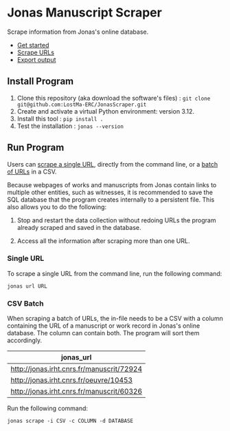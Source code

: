 # Jonas Manuscript Scraper

Scrape information from Jonas's online database.

- [Get started](#install-program)
- [Scrape URLs](#run-program)
- [Export output](#export-output)

## Install Program

1. Clone this repository (aka download the software's files) : `git clone git@github.com:LostMa-ERC/JonasScraper.git`
2. Create and activate a virtual Python environment: version 3.12.
3. Install this tool : `pip install .`
4. Test the installation : `jonas --version`

## Run Program

Users can [scrape a single URL](#single-url), directly from the command line, or a [batch of URLs](#csv-batch) in a CSV.

Because webpages of works and manuscripts from Jonas contain links to multiple other entities, such as witnesses, it is recommended to save the SQL database that the program creates internally to a persistent file. This also allows you to do the following:

1. Stop and restart the data collection without redoing URLs the program already scraped and saved in the database.

2. Access all the information after scraping more than one URL.

### Single URL

To scrape a single URL from the command line, run the following command:

```console
jonas url URL
```

### CSV Batch

When scraping a batch of URLs, the in-file needs to be a CSV with a column containing the URL of a manuscript or work record in Jonas's online database. The column can contain both. The program will sort them accordingly.

|jonas_url|
|--|
|http://jonas.irht.cnrs.fr/manuscrit/72924|
|http://jonas.irht.cnrs.fr/oeuvre/10453|
|http://jonas.irht.cnrs.fr/manuscrit/60326|

Run the following command:

```console
jonas scrape -i CSV -c COLUMN -d DATABASE
```
